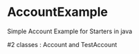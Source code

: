 # AccountExample
Simple Account Example for Starters in java

#2 classes : Account and TestAccount

